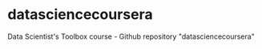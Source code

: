datasciencecoursera
===================

Data Scientist's Toolbox course - Github repository "datasciencecoursera"
